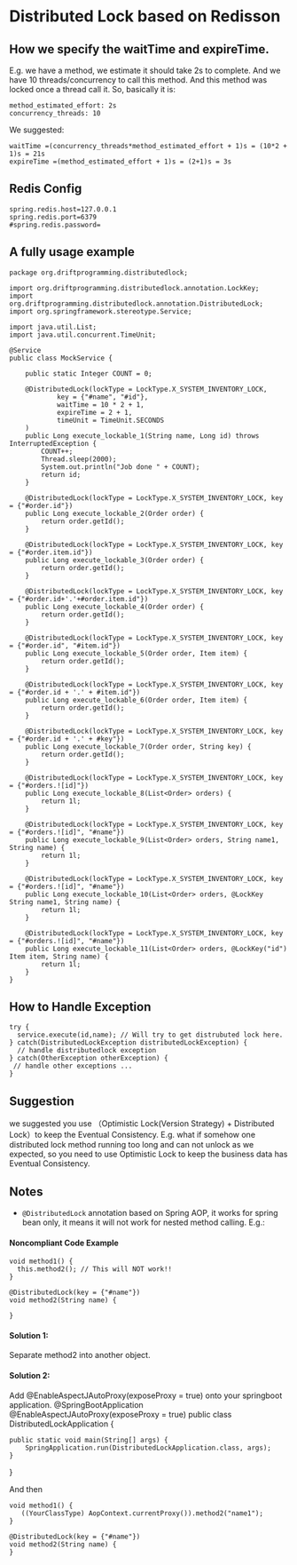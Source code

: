 # Distributed Lock based on Redisson


## How we specify the waitTime and expireTime.

E.g. we have a method, we estimate it should take 2s to complete. 
And we have 10 threads/concurrency to call this method. And this method was locked once a thread call it.
So, basically it is:

```
method_estimated_effort: 2s
concurrency_threads: 10
```
We suggested:
```
waitTime =(concurrency_threads*method_estimated_effort + 1)s = (10*2 + 1)s = 21s
expireTime =(method_estimated_effort + 1)s = (2+1)s = 3s
```

## Redis Config
```aidl
spring.redis.host=127.0.0.1
spring.redis.port=6379
#spring.redis.password=
```

## A fully usage example
```aidl
package org.driftprogramming.distributedlock;

import org.driftprogramming.distributedlock.annotation.LockKey;
import org.driftprogramming.distributedlock.annotation.DistributedLock;
import org.springframework.stereotype.Service;

import java.util.List;
import java.util.concurrent.TimeUnit;

@Service
public class MockService {

    public static Integer COUNT = 0;

    @DistributedLock(lockType = LockType.X_SYSTEM_INVENTORY_LOCK,
            key = {"#name", "#id"},
            waitTime = 10 * 2 + 1,
            expireTime = 2 + 1,
            timeUnit = TimeUnit.SECONDS
    )
    public Long execute_lockable_1(String name, Long id) throws InterruptedException {
        COUNT++;
        Thread.sleep(2000);
        System.out.println("Job done " + COUNT);
        return id;
    }

    @DistributedLock(lockType = LockType.X_SYSTEM_INVENTORY_LOCK, key = {"#order.id"})
    public Long execute_lockable_2(Order order) {
        return order.getId();
    }

    @DistributedLock(lockType = LockType.X_SYSTEM_INVENTORY_LOCK, key = {"#order.item.id"})
    public Long execute_lockable_3(Order order) {
        return order.getId();
    }

    @DistributedLock(lockType = LockType.X_SYSTEM_INVENTORY_LOCK, key = {"#order.id+'.'+#order.item.id"})
    public Long execute_lockable_4(Order order) {
        return order.getId();
    }

    @DistributedLock(lockType = LockType.X_SYSTEM_INVENTORY_LOCK, key = {"#order.id", "#item.id"})
    public Long execute_lockable_5(Order order, Item item) {
        return order.getId();
    }

    @DistributedLock(lockType = LockType.X_SYSTEM_INVENTORY_LOCK, key = {"#order.id + '.' + #item.id"})
    public Long execute_lockable_6(Order order, Item item) {
        return order.getId();
    }

    @DistributedLock(lockType = LockType.X_SYSTEM_INVENTORY_LOCK, key = {"#order.id + '.' + #key"})
    public Long execute_lockable_7(Order order, String key) {
        return order.getId();
    }

    @DistributedLock(lockType = LockType.X_SYSTEM_INVENTORY_LOCK, key = {"#orders.![id]"})
    public Long execute_lockable_8(List<Order> orders) {
        return 1l;
    }

    @DistributedLock(lockType = LockType.X_SYSTEM_INVENTORY_LOCK, key = {"#orders.![id]", "#name"})
    public Long execute_lockable_9(List<Order> orders, String name1, String name) {
        return 1l;
    }

    @DistributedLock(lockType = LockType.X_SYSTEM_INVENTORY_LOCK, key = {"#orders.![id]", "#name"})
    public Long execute_lockable_10(List<Order> orders, @LockKey String name1, String name) {
        return 1l;
    }

    @DistributedLock(lockType = LockType.X_SYSTEM_INVENTORY_LOCK, key = {"#orders.![id]", "#name"})
    public Long execute_lockable_11(List<Order> orders, @LockKey("id") Item item, String name) {
        return 1l;
    }
}

```

## How to Handle Exception
```aidl
try {
  service.execute(id,name); // Will try to get distrubuted lock here.
} catch(DistributedLockException distributedLockException) {
  // handle distributedlock exception
} catch(OtherException otherException) {
 // handle other exceptions ...
}
```

## Suggestion
we suggested you use （Optimistic Lock(Version Strategy) + Distributed Lock）to keep the Eventual Consistency.
E.g. what if somehow one distributed lock method running too long and can not unlock as we expected, so
you need to use Optimistic Lock to keep the business data has Eventual Consistency.

## Notes
- `@DistributedLock` annotation based on Spring AOP, it works for spring bean only, it means it will not work for nested method calling. E.g.:

#### Noncompliant Code Example

```aidl
void method1() {
  this.method2(); // This will NOT work!!
}

@DistributedLock(key = {"#name"})
void method2(String name) {

}

``` 
#### Solution 1:
Separate method2 into another object.


#### Solution 2:
Add @EnableAspectJAutoProxy(exposeProxy = true) onto your springboot application.
@SpringBootApplication
@EnableAspectJAutoProxy(exposeProxy = true)
public class DistributedLockApplication {

	public static void main(String[] args) {
		SpringApplication.run(DistributedLockApplication.class, args);
	}
}

And then 
```aidl
void method1() {
   ((YourClassType) AopContext.currentProxy()).method2("name1");
}

@DistributedLock(key = {"#name"})
void method2(String name) {
}
```